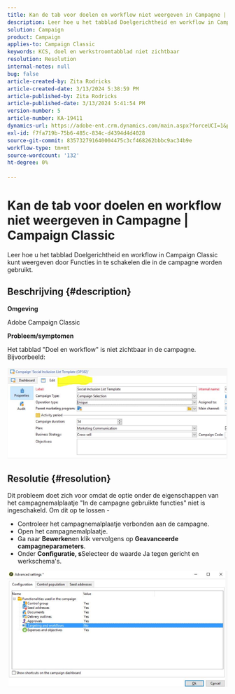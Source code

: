 ```yaml
---
title: Kan de tab voor doelen en workflow niet weergeven in Campagne | Campaign Classic
description: Leer hoe u het tabblad Doelgerichtheid en workflow in Campaign Classic kunt weergeven
solution: Campaign
product: Campaign
applies-to: Campaign Classic
keywords: KCS, doel en werkstroomtabblad niet zichtbaar
resolution: Resolution
internal-notes: null
bug: false
article-created-by: Zita Rodricks
article-created-date: 3/13/2024 5:38:59 PM
article-published-by: Zita Rodricks
article-published-date: 3/13/2024 5:41:54 PM
version-number: 5
article-number: KA-19411
dynamics-url: https://adobe-ent.crm.dynamics.com/main.aspx?forceUCI=1&pagetype=entityrecord&etn=knowledgearticle&id=4f849390-60e1-ee11-904c-0022480a227c
exl-id: f7fa719b-75b6-485c-834c-d4394d4d4028
source-git-commit: 835732791640004475c3cf468262bbbc9ac34b9e
workflow-type: tm+mt
source-wordcount: '132'
ht-degree: 0%

---
```


# Kan de tab voor doelen en workflow niet weergeven in Campagne | Campaign Classic


Leer hoe u het tabblad Doelgerichtheid en workflow in Campaign Classic kunt weergeven door Functies in te schakelen die in de campagne worden gebruikt.

## Beschrijving {#description}


<b>Omgeving</b>

Adobe Campaign Classic

<b>Probleem/symptomen</b>

Het tabblad &quot;Doel en workflow&quot; is niet zichtbaar in de campagne. Bijvoorbeeld:
<br><br>![](assets/___50849390-60e1-ee11-904c-0022480a227c___.png)<br>

## Resolutie {#resolution}


Dit probleem doet zich voor omdat de optie onder de eigenschappen van het campagnemalplaatje &quot;In de campagne gebruikte functies&quot; niet is ingeschakeld. Om dit op te lossen -

- Controleer het campagnemalplaatje verbonden aan de campagne.
- Open het campagnemalplaatje.
- Ga naar <b>Bewerken</b>en klik vervolgens op <b>Geavanceerde campagneparameters</b>.
- Onder <b>Configuratie, s</b>Selecteer de waarde Ja tegen gericht en werkschema&#39;s.


![](assets/f184a935-4ace-ec11-a7b5-00224809c196.png)
